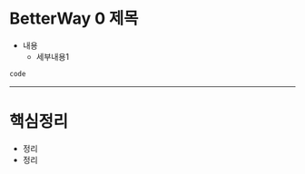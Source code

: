 BetterWay 0 제목
====================================================

* 내용
  * 세부내용1

```python
code
```

***
# 핵심정리
* 정리
* 정리
